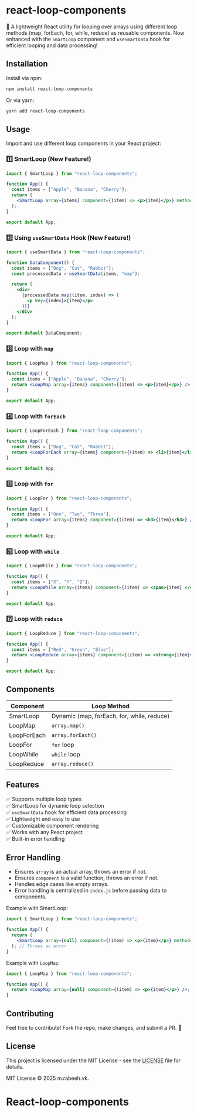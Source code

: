 # react-loop-components

🚀 A lightweight React utility for looping over arrays using different loop methods (map, forEach, for, while, reduce) as reusable components. Now enhanced with the `SmartLoop` component and `useSmartData` hook for efficient looping and data processing!

## Installation

Install via npm:
```sh
npm install react-loop-components
```

Or via yarn:
```sh
yarn add react-loop-components
```

## Usage

Import and use different loop components in your React project:

### 1️⃣ SmartLoop (New Feature!)
```jsx
import { SmartLoop } from "react-loop-components";

function App() {
  const items = ["Apple", "Banana", "Cherry"];
  return (
    <SmartLoop array={items} component={(item) => <p>{item}</p>} method="map" />
  );
}

export default App;
```

### 2️⃣ Using `useSmartData` Hook (New Feature!)
```jsx
import { useSmartData } from "react-loop-components";

function DataComponent() {
  const items = ["Dog", "Cat", "Rabbit"];
  const processedData = useSmartData(items, "map");

  return (
    <div>
      {processedData.map((item, index) => (
        <p key={index}>{item}</p>
      ))}
    </div>
  );
}

export default DataComponent;
```

### 3️⃣ Loop with `map`
```jsx
import { LoopMap } from "react-loop-components";

function App() {
  const items = ["Apple", "Banana", "Cherry"];
  return <LoopMap array={items} component={(item) => <p>{item}</p>} />;
}

export default App;
```

### 4️⃣ Loop with `forEach`
```jsx
import { LoopForEach } from "react-loop-components";

function App() {
  const items = ["Dog", "Cat", "Rabbit"];
  return <LoopForEach array={items} component={(item) => <li>{item}</li>} />;
}

export default App;
```

### 5️⃣ Loop with `for`
```jsx
import { LoopFor } from "react-loop-components";

function App() {
  const items = ["One", "Two", "Three"];
  return <LoopFor array={items} component={(item) => <h3>{item}</h3>} />;
}

export default App;
```

### 6️⃣ Loop with `while`
```jsx
import { LoopWhile } from "react-loop-components";

function App() {
  const items = ["X", "Y", "Z"];
  return <LoopWhile array={items} component={(item) => <span>{item} </span>} />;
}

export default App;
```

### 7️⃣ Loop with `reduce`
```jsx
import { LoopReduce } from "react-loop-components";

function App() {
  const items = ["Red", "Green", "Blue"];
  return <LoopReduce array={items} component={(item) => <strong>{item}</strong>} />;
}

export default App;
```

## Components
| Component    | Loop Method |
|-------------|------------|
| SmartLoop   | Dynamic (map, forEach, for, while, reduce) |
| LoopMap     | `array.map()` |
| LoopForEach | `array.forEach()` |
| LoopFor     | `for` loop |
| LoopWhile   | `while` loop |
| LoopReduce  | `array.reduce()` |

## Features
✅ Supports multiple loop types  
✅ SmartLoop for dynamic loop selection  
✅ `useSmartData` hook for efficient data processing  
✅ Lightweight and easy to use  
✅ Customizable component rendering  
✅ Works with any React project  
✅ Built-in error handling  

## Error Handling
- Ensures `array` is an actual array, throws an error if not.
- Ensures `component` is a valid function, throws an error if not.
- Handles edge cases like empty arrays.
- Error handling is centralized in `index.js` before passing data to components.

Example with SmartLoop:
```jsx
import { SmartLoop } from "react-loop-components";

function App() {
  return (
    <SmartLoop array={null} component={(item) => <p>{item}</p>} method="map" />
  ); // Throws an error
}
```

Example with `LoopMap`:
```jsx
import { LoopMap } from "react-loop-components";

function App() {
  return <LoopMap array={null} component={(item) => <p>{item}</p>} />; // Throws an error
}
```

## Contributing
Feel free to contribute! Fork the repo, make changes, and submit a PR. 🚀

## License
This project is licensed under the MIT License - see the [LICENSE](LICENSE) file for details.

MIT License © 2025 m.rabeeh.vk.

# React-loop-components
